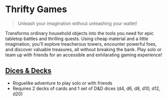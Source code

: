 # Thrifty Games

> Unleash your imagination without unleashing your wallet!

Transforms ordinary household objects into the tools you need for epic tabletop battles and thrilling quests. Using cheap material and a little imagination, you'll explore treacherous towers, encounter powerful foes, and discover valuable treasures, all without breaking the bank. Play solo or team up with friends for an accessible and exhilarating gaming experience!

## [Dices & Decks](./dices-and-decks.md)

- Roguelike adventure to play solo or with friends
- Requires 2 decks of cards and 1 set of D&D dices (d4, d6, d8, d10, d12, d20)

